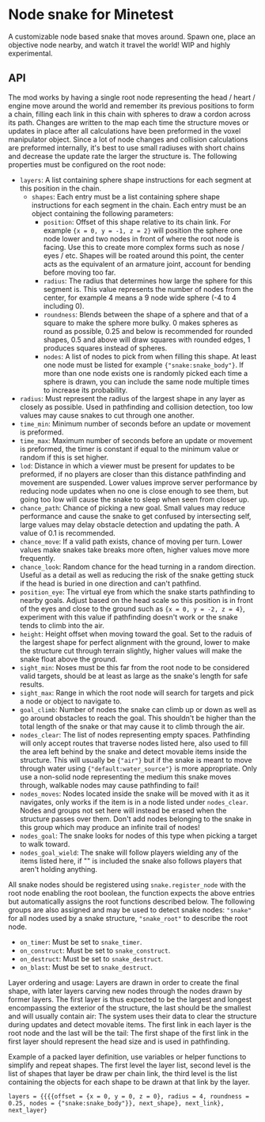 # Node snake for Minetest

A customizable node based snake that moves around. Spawn one, place an objective node nearby, and watch it travel the world! WIP and highly experimental.

## API

The mod works by having a single root node representing the head / heart / engine move around the world and remember its previous positions to form a chain, filling each link in this chain with spheres to draw a cordon across its path. Changes are written to the map each time the structure moves or updates in place after all calculations have been preformed in the voxel manipulator object. Since a lot of node changes and collision calculations are preformed internally, it's best to use small radiuses with short chains and decrease the update rate the larger the structure is. The following properties must be configured on the root node:

  - `layers`: A list containing sphere shape instructions for each segment at this position in the chain.
    - `shapes`: Each entry must be a list containing sphere shape instructions for each segment in the chain. Each entry must be an object containing the following parameters:
      - `position`: Offset of this shape relative to its chain link. For example `{x = 0, y = -1, z = 2}` will position the sphere one node lower and two nodes in front of where the root node is facing. Use this to create more complex forms such as nose / eyes / etc. Shapes will be roated around this point, the center acts as the equivalent of an armature joint, account for bending before moving too far.
      - `radius`: The radius that determines how large the sphere for this segment is. This value represents the number of nodes from the center, for example 4 means a 9 node wide sphere (-4 to 4 including 0).
      - `roundness`: Blends between the shape of a sphere and that of a square to make the sphere more bulky. 0 makes spheres as round as possible, 0.25 and below is recommended for rounded shapes, 0.5 and above will draw squares with rounded edges, 1 produces squares instead of spheres.
      - `nodes`: A list of nodes to pick from when filling this shape. At least one node must be listed for example `{"snake:snake_body"}`. If more than one node exists one is randomly picked each time a sphere is drawn, you can include the same node multiple times to increase its probability.
  - `radius`: Must represent the radius of the largest shape in any layer as closely as possible. Used in pathfinding and collision detection, too low values may cause snakes to cut through one another.
  - `time_min`: Minimum number of seconds before an update or movement is preformed.
  - `time_max`: Maximum number of seconds before an update or movement is preformed, the timer is constant if equal to the minimum value or random if this is set higher.
  - `lod`: Distance in which a viewer must be present for updates to be preformed, if no players are closer than this distance pathfinding and movement are suspended. Lower values improve server performance by reducing node updates when no one is close enough to see them, but going too low will cause the snake to sleep when seen from closer up.
  - `chance_path`: Chance of picking a new goal. Small values may reduce performance and cause the snake to get confused by intersecting self, large values may delay obstacle detection and updating the path. A value of 0.1 is recommended.
  - `chance_move`: If a valid path exists, chance of moving per turn. Lower values make snakes take breaks more often, higher values move more frequently.
  - `chance_look`: Random chance for the head turning in a random direction. Useful as a detail as well as reducing the risk of the snake getting stuck if the head is buried in one direction and can't pathfind.
  - `position_eye`: The virtual eye from which the snake starts pathfinding to nearby goals. Adjust based on the head scale so this position is in front of the eyes and close to the ground such as `{x = 0, y = -2, z = 4}`, experiment with this value if pathfinding doesn't work or the snake tends to climb into the air.
  - `height`: Height offset when moving toward the goal. Set to the raduis of the largest shape for perfect alignment with the ground, lower to make the structure cut through terrain slightly, higher values will make the snake float above the ground.
  - `sight_min`: Noses must be this far from the root node to be considered valid targets, should be at least as large as the snake's length for safe results.
  - `sight_max`: Range in which the root node will search for targets and pick a node or object to navigate to.
  - `goal_climb`: Number of nodes the snake can climb up or down as well as go around obstacles to reach the goal. This shouldn't be higher than the total length of the snake or that may cause it to climb through the air.
  - `nodes_clear`: The list of nodes representing empty spaces. Pathfinding will only accept routes that traverse nodes listed here, also used to fill the area left behind by the snake and detect movable items inside the structure. This will usually be `{"air"}` but if the snake is meant to move through water using `{"default:water_source"}` is more appropriate. Only use a non-solid node representing the medium this snake moves through, walkable nodes may cause pathfinding to fail!
  - `nodes_moves`: Nodes located inside the snake will be moved with it as it navigates, only works if the item is in a node listed under `nodes_clear`. Nodes and groups not set here will instead be erased when the structure passes over them. Don't add nodes belonging to the snake in this group which may produce an infinite trail of nodes!
  - `nodes_goal`: The snake looks for nodes of this type when picking a target to walk toward.
  - `nodes_goal_wield`: The snake will follow players wielding any of the items listed here, if "" is included the snake also follows players that aren't holding anything.

All snake nodes should be registered using `snake.register_node` with the root node enabling the root boolean, the function expects the above entries but automatically assigns the root functions described below. The following groups are also assigned and may be used to detect snake nodes: `"snake"` for all nodes used by a snake structure, `"snake_root"` to describe the root node.

  - `on_timer`: Must be set to `snake_timer`.
  - `on_construct`: Must be set to `snake_construct`.
  - `on_destruct`: Must be set to `snake_destruct`.
  - `on_blast`: Must be set to `snake_destruct`.

Layer ordering and usage: Layers are drawn in order to create the final shape, with later layers carving new nodes through the nodes drawn by former layers. The first layer is thus expected to be the largest and longest encompassing the exterior of the structure, the last should be the smallest and will usually contain air: The system uses their data to clear the structure during updates and detect movable items. The first link in each layer is the root node and the last will be the tail: The first shape of the first link in the first layer should represent the head size and is used in pathfinding.

Example of a packed layer definition, use variables or helper functions to simplify and repeat shapes. The first level the layer list, second level is the list of shapes that layer be draw per chain link, the third level is the list containing the objects for each shape to be drawn at that link by the layer.

`layers = {{{{offset = {x = 0, y = 0, z = 0}, radius = 4, roundness = 0.25, nodes = {"snake:snake_body"}}, next_shape}, next_link}, next_layer}`
